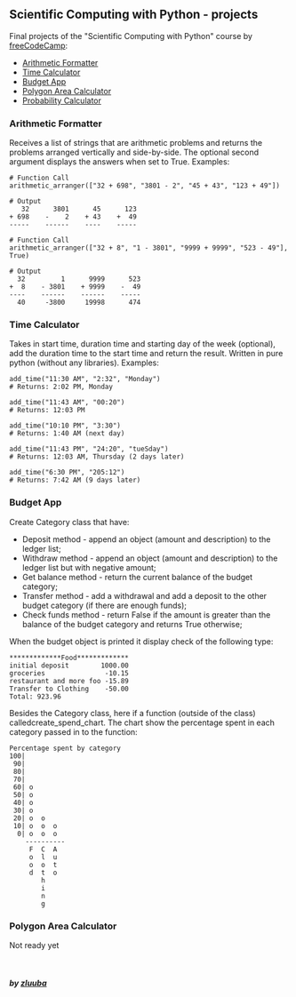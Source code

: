 ## Scientific Computing with Python - projects

Final projects of the "Scientific Computing with Python" course by [freeCodeCamp](https://www.freecodecamp.org/learn/scientific-computing-with-python/#scientific-computing-with-python-projects):
- [Arithmetic Formatter](https://github.com/zluuba/free-code-camp-projects/tree/main/arithmetic_formatter)
- [Time Calculator](https://github.com/zluuba/freeCodeCamp-projects/tree/main/time_calculator)
- [Budget App](https://github.com/zluuba/freeCodeCamp-projects/tree/main/budget_app)
- [Polygon Area Calculator](#)
- [Probability Calculator](#)


### Arithmetic Formatter
Receives a list of strings that are arithmetic problems and returns the problems arranged vertically and side-by-side. 
The optional second argument displays the answers when set to True.
Examples:

```ch
# Function Call
arithmetic_arranger(["32 + 698", "3801 - 2", "45 + 43", "123 + 49"])

# Output
   32      3801      45      123
+ 698    -    2    + 43    +  49
-----    ------    ----    -----
```

```ch
# Function Call
arithmetic_arranger(["32 + 8", "1 - 3801", "9999 + 9999", "523 - 49"], True)

# Output
  32         1      9999      523
+  8    - 3801    + 9999    -  49
----    ------    ------    -----
  40     -3800     19998      474
```


### Time Calculator
Takes in start time, duration time and starting day of the week (optional), add the duration time to the start time and return the result.
Written in pure python (without any libraries).
Examples:

```ch
add_time("11:30 AM", "2:32", "Monday")
# Returns: 2:02 PM, Monday

add_time("11:43 AM", "00:20")
# Returns: 12:03 PM

add_time("10:10 PM", "3:30")
# Returns: 1:40 AM (next day)

add_time("11:43 PM", "24:20", "tueSday")
# Returns: 12:03 AM, Thursday (2 days later)

add_time("6:30 PM", "205:12")
# Returns: 7:42 AM (9 days later)
```

### Budget App
Create Category class that have:
- Deposit method - append an object (amount and description) to the ledger list;
- Withdraw method - append an object (amount and description) to the ledger list but with negative amount;
- Get balance method - return the current balance of the budget category;
- Transfer method - add a withdrawal and add a deposit to the other budget category (if there are enough funds);
- Check funds method - return False if the amount is greater than the balance of the budget category and returns True otherwise;

When the budget object is printed it display check of the following type:
```ch
*************Food*************
initial deposit        1000.00
groceries               -10.15
restaurant and more foo -15.89
Transfer to Clothing    -50.00
Total: 923.96
```

Besides the Category class, here if a function (outside of the class) calledcreate_spend_chart.
The chart show the percentage spent in each category passed in to the function:
```ch
Percentage spent by category
100|          
 90|          
 80|          
 70|          
 60| o        
 50| o        
 40| o        
 30| o        
 20| o  o     
 10| o  o  o  
  0| o  o  o  
    ----------
     F  C  A  
     o  l  u  
     o  o  t  
     d  t  o  
        h     
        i     
        n     
        g     
```

### Polygon Area Calculator

Not ready yet


<br>

##### by [zluuba](https://www.freecodecamp.org/zluuba)